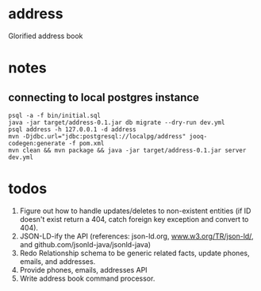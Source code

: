 # address
Glorified address book

# notes
## connecting to local postgres instance
```
psql -a -f bin/initial.sql
java -jar target/address-0.1.jar db migrate --dry-run dev.yml
psql address -h 127.0.0.1 -d address
mvn -Djdbc.url="jdbc:postgresql://localpg/address" jooq-codegen:generate -f pom.xml
mvn clean && mvn package && java -jar target/address-0.1.jar server dev.yml
```

# todos
1) Figure out how to handle updates/deletes to non-existent entities (if ID doesn't exist return a 404, catch foreign key exception and convert to 404).
2) JSON-LD-ify the API (references: json-ld.org, www.w3.org/TR/json-ld/, and github.com/jsonld-java/jsonld-java)
3) Redo Relationship schema to be generic related facts, update phones, emails, and addresses.
4) Provide phones, emails, addresses API
4) Write address book command processor.
